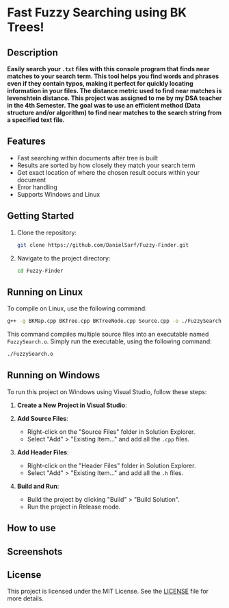 # Fast Fuzzy Searching using BK Trees!

## Description

**Easily search your `.txt` files with this console program that finds near matches to your search term. This tool helps you find words and phrases even if they contain typos, making it perfect for quickly locating information in your files.
The distance metric used to find near matches is levenshtein distance.
This project was assigned to me by my DSA teacher in the 4th Semester. The goal was to use an efficient method (Data structure and/or algorithm) to find near matches to the search string from a specified text file.**

## Features

- Fast searching within documents after tree is built
- Results are sorted by how closely they match your search term
- Get exact location of where the chosen result occurs within your document
- Error handling
- Supports Windows and Linux

## Getting Started

1. Clone the repository:
   ```sh
   git clone https://github.com/DanielSarf/Fuzzy-Finder.git
   ```
2. Navigate to the project directory:
   ```sh
   cd Fuzzy-Finder
   ```

## Running on Linux

To compile on Linux, use the following command:

```sh
g++ -g BKMap.cpp BKTree.cpp BKTreeNode.cpp Source.cpp -o ./FuzzySearch.o
```

This command compiles multiple source files into an executable named `FuzzySearch.o`.
Simply run the executable, using the following command:

```sh
./FuzzySearch.o
```

## Running on Windows

To run this project on Windows using Visual Studio, follow these steps:

1. **Create a New Project in Visual Studio**:

2. **Add Source Files**:
   - Right-click on the "Source Files" folder in Solution Explorer.
   - Select "Add" > "Existing Item..." and add all the `.cpp` files.

3. **Add Header Files**:
   - Right-click on the "Header Files" folder in Solution Explorer.
   - Select "Add" > "Existing Item..." and add all the `.h` files.

4. **Build and Run**:
   - Build the project by clicking "Build" > "Build Solution".
   - Run the project in Release mode.

## How to use


## Screenshots


## License

This project is licensed under the MIT License. See the [LICENSE](LICENSE) file for more details.
